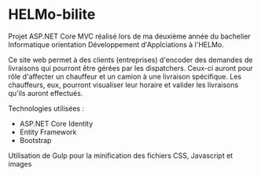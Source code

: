 # HELMo-bilite
Projet ASP.NET Core MVC réalisé lors de ma deuxième année du bachelier Informatique orientation Développement d'Applciations à l'HELMo.

Ce site web permet à des clients (entreprises) d'encoder des demandes de livraisons qui pourront être gérées par les dispatchers.
Ceux-ci auront pour rôle d'affecter un chauffeur et un camion à une livraison spécifique.
Les chauffeurs, eux, pourront visualiser leur horaire et valider les livraisons qu'ils auront effectués.

Technologies utilisées :
- ASP.NET Core Identity
- Entity Framework
- Bootstrap

Utilisation de Gulp pour la minification des fichiers CSS, Javascript et images
